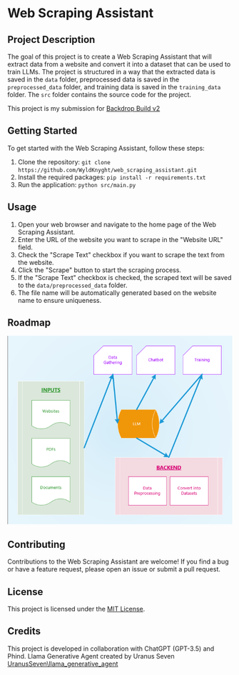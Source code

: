 # Web Scraping Assistant

## Project Description
The goal of this project is to create a Web Scraping Assistant that will extract data from a website and convert it into a dataset that can be used to train LLMs. 
The project is structured in a way that the extracted data is saved in the `data` folder, preprocessed data is saved in the `preprocessed_data` folder, and training data is saved in the `training_data` folder. 
The `src` folder contains the source code for the project.

This project is my submission for [Backdrop Build v2](https://backdropbuild.com/v2)

## Getting Started

To get started with the Web Scraping Assistant, follow these steps:

1. Clone the repository: `git clone https://github.com/WyldKnyght/web_scraping_assistant.git`
2. Install the required packages: `pip install -r requirements.txt`
3. Run the application: `python src/main.py`

## Usage

1. Open your web browser and navigate to the home page of the Web Scraping Assistant.
2. Enter the URL of the website you want to scrape in the "Website URL" field.
3. Check the "Scrape Text" checkbox if you want to scrape the text from the website.
4. Click the "Scrape" button to start the scraping process.
5. If the "Scrape Text" checkbox is checked, the scraped text will be saved to the `data/preprocessed_data` folder.
6. The file name will be automatically generated based on the website name to ensure uniqueness.


## Roadmap

<img src="\docs\Roadmap.png">


## Contributing

Contributions to the Web Scraping Assistant are welcome! If you find a bug or have a feature request, please open an issue or submit a pull request.

## License

This project is licensed under the [MIT License](LICENSE).

## Credits

This project is developed in collaboration with ChatGPT (GPT-3.5) and Phind. 
Llama Generative Agent created by Uranus Seven [UranusSeven\llama_generative_agent](https://github.com/UranusSeven/llama_generative_agent)

